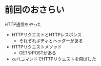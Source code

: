 # 前回のおさらい

HTTP通信をやった

- HTTPリクエストとHTTPレスポンス
  - それぞれボディとヘッダーがある
- HTTPリクエストメソッド
  - GETやPOSTがある
- `curl`コマンドでHTTPリクエストを飛ばした
